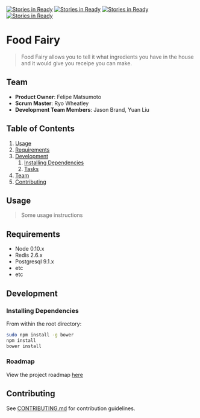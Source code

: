 [![Stories in Ready](https://badge.waffle.io/HRR17-Jigglypuff/HRR17-Jigglypuff.png?label=ready&title=Ready)](https://waffle.io/HRR17-Jigglypuff/HRR17-Jigglypuff)
[![Stories in Ready](https://badge.waffle.io/HRR17-Jigglypuff/HRR17-Jigglypuff.png?label=ready&title=Ready)](https://waffle.io/HRR17-Jigglypuff/HRR17-Jigglypuff)
[![Stories in Ready](https://badge.waffle.io/HRR17-Jigglypuff/HRR17-Jigglypuff.png?label=ready&title=Ready)](https://waffle.io/HRR17-Jigglypuff/HRR17-Jigglypuff)
[![Stories in Ready](https://badge.waffle.io/HRR17-Jigglypuff/HRR17-Jigglypuff.png?label=ready&title=Ready)](https://waffle.io/HRR17-Jigglypuff/HRR17-Jigglypuff)
# Food Fairy

> Food Fairy allows you to tell it what ingredients you have in the house and it would give you receipe you can make.

## Team

  - __Product Owner__: Felipe Matsumoto
  - __Scrum Master__: Ryo Wheatley
  - __Development Team Members__: Jason Brand, Yuan Liu

## Table of Contents

1. [Usage](#Usage)
1. [Requirements](#requirements)
1. [Development](#development)
    1. [Installing Dependencies](#installing-dependencies)
    1. [Tasks](#tasks)
1. [Team](#team)
1. [Contributing](#contributing)

## Usage

> Some usage instructions

## Requirements

- Node 0.10.x
- Redis 2.6.x
- Postgresql 9.1.x
- etc
- etc

## Development

### Installing Dependencies

From within the root directory:

```sh
sudo npm install -g bower
npm install
bower install
```

### Roadmap

View the project roadmap [here](https://waffle.io/HRR17-Jigglypuff/HRR17-Jigglypuff)


## Contributing

See [CONTRIBUTING.md](CONTRIBUTING.md) for contribution guidelines.
